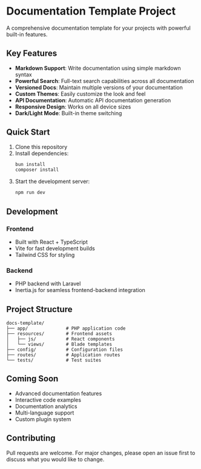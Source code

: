 # Documentation Template Project

A comprehensive documentation template for your projects with powerful built-in features.

## Key Features

- **Markdown Support**: Write documentation using simple markdown syntax
- **Powerful Search**: Full-text search capabilities across all documentation
- **Versioned Docs**: Maintain multiple versions of your documentation
- **Custom Themes**: Easily customize the look and feel
- **API Documentation**: Automatic API documentation generation
- **Responsive Design**: Works on all device sizes
- **Dark/Light Mode**: Built-in theme switching

## Quick Start

1. Clone this repository
2. Install dependencies:
   ```bash
   bun install
   composer install
   ```
3. Start the development server:
   ```bash
   npm run dev
   ```

## Development

### Frontend
- Built with React + TypeScript
- Vite for fast development builds
- Tailwind CSS for styling

### Backend
- PHP backend with Laravel
- Inertia.js for seamless frontend-backend integration

## Project Structure

```
docs-template/
├── app/              # PHP application code
├── resources/        # Frontend assets
│   ├── js/           # React components
│   └── views/        # Blade templates
├── config/           # Configuration files
├── routes/           # Application routes
└── tests/            # Test suites
```

## Coming Soon

- Advanced documentation features
- Interactive code examples
- Documentation analytics
- Multi-language support
- Custom plugin system

## Contributing

Pull requests are welcome. For major changes, please open an issue first to discuss what you would like to change.
